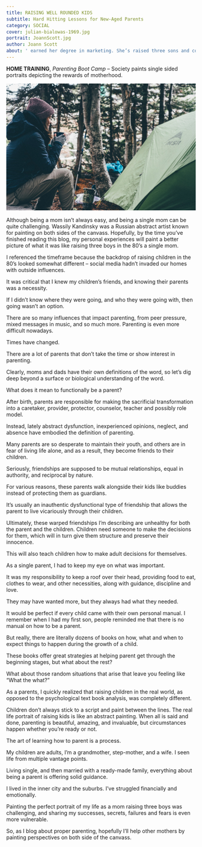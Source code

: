 ```yaml
---
title: RAISING WELL ROUNDED KIDS
subtitle: Hard Hitting Lessons for New-Aged Parents
category: SOCIAL
cover: julian-bialowas-1969.jpg
portrait: JoannScott.jpg
author: Joann Scott
about: ' earned her degree in marketing. She’s raised three sons and continues to provide guidance to her children as adults. She is happily married and aims to show other parents and blended families how to best strengthen their core values in the home. Currently, she works in the social services community helping struggling parents find direction.'
---
```


**HOME TRAINING**, *Parenting Boot Camp* – Society paints single sided portraits depicting the rewards of motherhood. 

![unsplash.com](./julian-bialowas-1969.jpg)

Although being a mom isn’t always easy, and being a single mom can be quite challenging. Wassily Kandinsky was a Russian abstract artist known for painting on both sides of the canvass. Hopefully, by the time you’ve finished reading this blog, my personal experiences will paint a better picture of what it was like raising three boys in the 80’s a single mom. 

I referenced the timeframe because the backdrop of raising children in the 80’s looked somewhat different – social media hadn’t invaded our homes with outside influences. 

It was critical that I knew my children’s friends, and knowing their parents was a necessity. 

If I didn’t know where they were going, and who they were going with, then going wasn’t an option. 

There are so many influences that impact parenting, from peer pressure, mixed messages in music, and so much more. Parenting is even more difficult nowadays. 

Times have changed.  

There are a lot of parents that don’t take the time or show interest in parenting. 

Clearly, moms and dads have their own definitions of the word, so let’s dig deep beyond a surface or biological understanding of the word. 

What does it mean to functionally be a parent? 

After birth, parents are responsible for making the sacrificial transformation into a caretaker, provider, protector, counselor, teacher and possibly role model. 

Instead, lately abstract dysfunction, inexperienced opinions, neglect, and absence have embodied the definition of parenting.

Many parents are so desperate to maintain their youth, and others are in fear of living life alone, and as a result, they become friends to their children. 

Seriously, friendships are supposed to be mutual relationships, equal in authority, and reciprocal by nature. 

For various reasons, these parents walk alongside their kids like buddies instead of protecting them as guardians. 

It’s usually an inauthentic dysfunctional type of friendship that allows the parent to live vicariously through their children. 

Ultimately, these warped friendships I’m describing are unhealthy for both the parent and the children.
Children need someone to make the decisions for them, which will in turn give them structure and preserve their innocence. 

This will also teach children how to make adult decisions for themselves. 

As a single parent, I had to keep my eye on what was important. 

It was my responsibility to keep a roof over their head, providing food to eat, clothes to wear, and other necessities, along with guidance, discipline and love. 

They may have wanted more, but they always had what they needed.

It would be perfect if every child came with their own personal manual. I remember when I had my first son, people reminded me that there is no manual on how to be a parent. 

But really, there are literally dozens of books on how, what and when to expect things to happen during the growth of a child. 

These books offer great strategies at helping parent get through the beginning stages, but what about the rest? 

What about those random situations that arise that leave you feeling like “What the what?” 

As a parents, I quickly realized that raising children in the real world, as opposed to the psychological text book analysis, was completely different. 

Children don’t always stick to a script and paint between the lines. The real life portrait of raising kids is like an abstract painting. When all is said and done, parenting is beautiful, amazing, and invaluable, but circumstances happen whether you’re ready or not. 

The art of learning how to parent is a process. 

My children are adults, I’m a grandmother, step-mother, and a wife. I seen life from multiple vantage points. 

Living single, and then married with a ready-made family, everything about being a parent is offering solid guidance.  

I lived in the inner city and the suburbs. I’ve struggled financially and emotionally. 

Painting the perfect portrait of my life as a mom raising three boys was challenging, and sharing my successes, secrets, failures and fears is even more vulnerable. 

So, as I blog about proper parenting, hopefully I’ll help other mothers by painting perspectives on both side of the canvass.   
